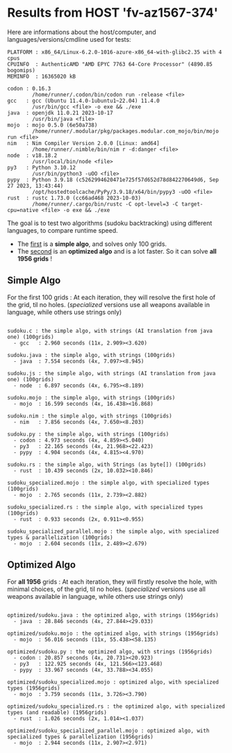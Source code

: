 # Results from HOST 'fv-az1567-374'

Here are informations about the host/computer, and languages/versions/cmdline used for tests:
```
PLATFORM : x86_64/Linux-6.2.0-1016-azure-x86_64-with-glibc2.35 with 4 cpus
CPUINFO  : AuthenticAMD "AMD EPYC 7763 64-Core Processor" (4890.85 bogomips)
MEMINFO  : 16365020 kB

codon : 0.16.3
        /home/runner/.codon/bin/codon run -release <file>
gcc   : gcc (Ubuntu 11.4.0-1ubuntu1~22.04) 11.4.0
        /usr/bin/gcc <file> -o exe && ./exe
java  : openjdk 11.0.21 2023-10-17
        /usr/bin/java <file>
mojo  : mojo 0.5.0 (6e50a738)
        /home/runner/.modular/pkg/packages.modular.com_mojo/bin/mojo run <file>
nim   : Nim Compiler Version 2.0.0 [Linux: amd64]
        /home/runner/.nimble/bin/nim r -d:danger <file>
node  : v18.18.2
        /usr/local/bin/node <file>
py3   : Python 3.10.12
        /usr/bin/python3 -uOO <file>
pypy  : Python 3.9.18 (c5262994620471e725f57d652d78d842270649d6, Sep 27 2023, 13:43:44)
        /opt/hostedtoolcache/PyPy/3.9.18/x64/bin/pypy3 -uOO <file>
rust  : rustc 1.73.0 (cc66ad468 2023-10-03)
        /home/runner/.cargo/bin/rustc -C opt-level=3 -C target-cpu=native <file> -o exe && ./exe

```

The goal is to test two algorithms (sudoku backtracking) using different languages, to compare runtime speed.

- The [first](sudoku.py) is a **simple algo**, and solves only 100 grids.
- The [second](optimized/sudoku.py) is an **optimized algo** and is a lot faster. So it can solve **all 1956 grids** !

## Simple Algo

For the first 100 grids : At each iteration, they will resolve the first hole of the grid, til no holes.
(*specialized* versions use all weapons available in language, while others use strings only)
```

sudoku.c : the simple algo, with strings (AI translation from java one) (100grids)
  - gcc   : 2.960 seconds (11x, 2.909><3.620)

sudoku.java : the simple algo, with strings (100grids)
  - java  : 7.554 seconds (4x, 7.097><8.945)

sudoku.js : the simple algo, with strings (AI translation from java one) (100grids)
  - node  : 6.897 seconds (4x, 6.795><8.189)

sudoku.mojo : the simple algo, with strings (100grids)
  - mojo  : 16.599 seconds (4x, 16.438><16.868)

sudoku.nim : the simple algo, with strings (100grids)
  - nim   : 7.856 seconds (4x, 7.650><8.203)

sudoku.py : the simple algo, with strings (100grids)
  - codon : 4.973 seconds (4x, 4.859><5.040)
  - py3   : 22.165 seconds (4x, 21.968><22.423)
  - pypy  : 4.904 seconds (4x, 4.815><4.970)

sudoku.rs : the simple algo, with Strings (as byte[]) (100grids)
  - rust  : 10.439 seconds (2x, 10.032><10.846)

sudoku_specialized.mojo : the simple algo, with specialized types (100grids)
  - mojo  : 2.765 seconds (11x, 2.739><2.882)

sudoku_specialized.rs : the simple algo, with specialized types (100grids)
  - rust  : 0.933 seconds (2x, 0.911><0.955)

sudoku_specialized_parallel.mojo : the simple algo, with specialized types & parallelization (100grids)
  - mojo  : 2.604 seconds (11x, 2.489><2.679)

```

## Optimized Algo

For **all 1956** grids : At each iteration, they will firstly resolve the hole, with minimal choices, of the grid, til no holes.
(*specialized* versions use all weapons available in language, while others use strings only)

```

optimized/sudoku.java : the optimized algo, with strings (1956grids)
  - java  : 28.846 seconds (4x, 27.844><29.033)

optimized/sudoku.mojo : the optimized algo, with strings (1956grids)
  - mojo  : 56.016 seconds (11x, 55.438><58.135)

optimized/sudoku.py : the optimized algo, with strings (1956grids)
  - codon : 20.857 seconds (4x, 20.731><20.923)
  - py3   : 122.925 seconds (4x, 121.566><123.468)
  - pypy  : 33.967 seconds (4x, 33.788><34.055)

optimized/sudoku_specialized.mojo : optimized algo, with specialized types (1956grids)
  - mojo  : 3.759 seconds (11x, 3.726><3.790)

optimized/sudoku_specialized.rs : the optimized algo, with specialized types (and readable) (1956grids)
  - rust  : 1.026 seconds (2x, 1.014><1.037)

optimized/sudoku_specialized_parallel.mojo : optimized algo, with specialized types & parallelization (1956grids)
  - mojo  : 2.944 seconds (11x, 2.907><2.971)

```


